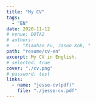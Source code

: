 ```yaml
---
title: "My CV"
tags:
  - "EN"
date: 2020-11-12
# venue: DOTA2
# authors:
#   - "Xiaohan Fu, Jason Koh, "
path: "resume/cv-en"
excerpt: My CV in English.
# selected: true
cover: "./cv.png"
# password: test
links:
  - name: "jesse-cv(pdf)"
    file: "./jesse-cv.pdf"
---
```

